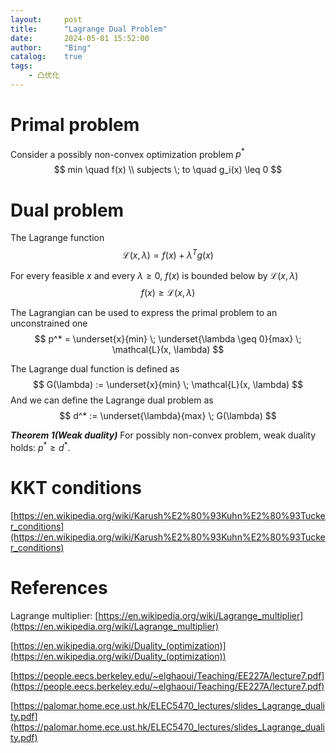 ```yaml
---
layout:     post
title:      "Lagrange Dual Problem"
date:       2024-05-01 15:52:00
author:     "Bing"
catalog:    true
tags:
    - 凸优化
---
```


# Primal problem
Consider a possibly non-convex optimization problem $p^*$
$$
    min \quad f(x)
    \\
    subjects \; to \quad g_i(x) \leq 0
$$

# Dual problem
The Lagrange function
$$
    \mathcal{L}(x, \lambda) = f(x) + \lambda^T g(x)
$$

For every feasible $x$ and every $\lambda \geq 0$, $f(x)$ is bounded below by $\mathcal{L}(x, \lambda)$
$$
    f(x) \geq \mathcal{L}(x, \lambda)
$$

The Lagrangian can be used to express the primal problem to an unconstrained one
$$
    p^* = \underset{x}{min} \; \underset{\lambda \geq 0}{max} \; \mathcal{L}(x, \lambda)
$$

The Lagrange dual function is defined as
$$
    G(\lambda) := \underset{x}{min} \; \mathcal{L}(x, \lambda)
$$
And we can define the Lagrange dual problem as
$$
    d^* := \underset{\lambda}{max} \; G(\lambda)
$$

***Theorem 1(Weak duality)*** For possibly non-convex problem, weak duality holds: $p^* \geq d^*$.

# KKT conditions
[https://en.wikipedia.org/wiki/Karush%E2%80%93Kuhn%E2%80%93Tucker_conditions](https://en.wikipedia.org/wiki/Karush%E2%80%93Kuhn%E2%80%93Tucker_conditions)

# References
Lagrange multiplier: [https://en.wikipedia.org/wiki/Lagrange_multiplier](https://en.wikipedia.org/wiki/Lagrange_multiplier)

[https://en.wikipedia.org/wiki/Duality_(optimization)](https://en.wikipedia.org/wiki/Duality_(optimization))

[https://people.eecs.berkeley.edu/~elghaoui/Teaching/EE227A/lecture7.pdf](https://people.eecs.berkeley.edu/~elghaoui/Teaching/EE227A/lecture7.pdf)

[https://palomar.home.ece.ust.hk/ELEC5470_lectures/slides_Lagrange_duality.pdf](https://palomar.home.ece.ust.hk/ELEC5470_lectures/slides_Lagrange_duality.pdf)